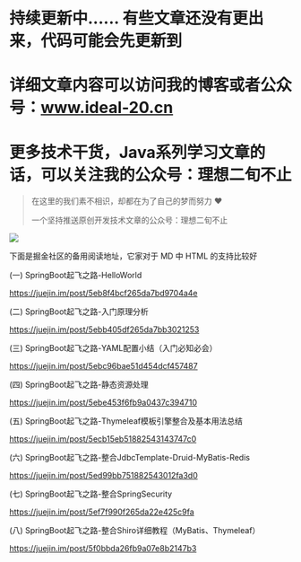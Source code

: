 # 持续更新中...... 有些文章还没有更出来，代码可能会先更新到

# 详细文章内容可以访问我的博客或者公众号：www.ideal-20.cn

# 更多技术干货，Java系列学习文章的话，可以关注我的公众号：理想二旬不止

> 在这里的我们素不相识，却都在为了自己的梦而努力 ❤
>
> 一个坚持推送原创开发技术文章的公众号：理想二旬不止

![](https://user-gold-cdn.xitu.io/2020/5/26/17251a1a644c039e?w=600&h=600&f=png&s=339935)

下面是掘金社区的备用阅读地址，它家对于 MD 中 HTML 的支持比较好

(一) SpringBoot起飞之路-HelloWorld

https://juejin.im/post/5eb8f4bcf265da7bd9704a4e

(二) SpringBoot起飞之路-入门原理分析

https://juejin.im/post/5ebb405df265da7bb3021253

(三) SpringBoot起飞之路-YAML配置小结（入门必知必会）

https://juejin.im/post/5ebc96bae51d454dcf457487

(四) SpringBoot起飞之路-静态资源处理

https://juejin.im/post/5ebe453f6fb9a0437c394710

(五) SpringBoot起飞之路-Thymeleaf模板引擎整合及基本用法总结

https://juejin.im/post/5ecb15eb51882543143747c0

(六) SpringBoot起飞之路-整合JdbcTemplate-Druid-MyBatis-Redis

https://juejin.im/post/5ed99bb751882543012fa3d0


(七) SpringBoot起飞之路-整合SpringSecurity

https://juejin.im/post/5ef7f990f265da22e425c9fa

(八) SpringBoot起飞之路-整合Shiro详细教程（MyBatis、Thymeleaf）

https://juejin.im/post/5f0bbda26fb9a07e8b2147b3

